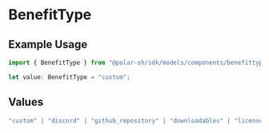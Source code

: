 # BenefitType

## Example Usage

```typescript
import { BenefitType } from "@polar-sh/sdk/models/components/benefittype.js";

let value: BenefitType = "custom";
```

## Values

```typescript
"custom" | "discord" | "github_repository" | "downloadables" | "license_keys" | "meter_credit"
```